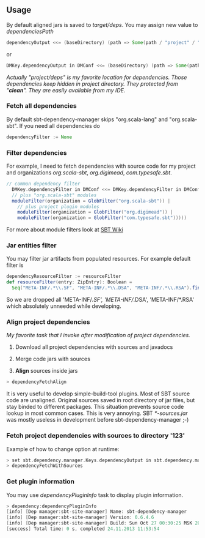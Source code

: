 ## Usage ##

By default aligned jars is saved to _target/deps_. You may assign new value to _dependenciesPath_

``` scala
dependencyOutput <<= (baseDirectory) (path => Some(path / "project" / "deps"))
```

or

``` scala
DMKey.dependencyOutput in DMConf <<= (baseDirectory) (path => Some(path / "project" / "deps"))
```

_Actually "project/deps" is my favorite location for dependencies. Those dependencies keep hidden in project directory. They protected from "**clean**". They are easily available from my IDE._

### Fetch all dependencies

By default sbt-dependency-manager skips "org.scala-lang" and "org.scala-sbt". If you need all dependencies do

``` scala
dependencyFilter := None
```

### Filter dependencies

For example, I need to fetch dependencies with source code for my project and organizations *org.scala-sbt*, *org.digimead*, *com.typesafe.sbt*.

``` scala
// common dependency filter
  DMKey.dependencyFilter in DMConf <<= DMKey.dependencyFilter in DMConf map (df =>map(df =>
  // plus "org.scala-sbt" modules
  moduleFilter(organization = GlobFilter("org.scala-sbt")) |
    // plus project plugin modules
    moduleFilter(organization = GlobFilter("org.digimead")) |
    moduleFilter(organization = GlobFilter("com.typesafe.sbt")))))
```

For more about module filters look at [SBT Wiki](http://www.scala-sbt.org/release/docs/Detailed-Topics/Update-Report#filter-basics)

### Jar entities filter

You may filter jar artifacts from populated resources. For example default filter is

``` scala
dependencyResourceFilter := resourceFilter
def resourceFilter(entry: ZipEntry): Boolean =
  Seq("META-INF/.*\\.SF", "META-INF/.*\\.DSA", "META-INF/.*\\.RSA").find(entry.get().toUpperCase().matches).nonEmpty
```

So we are dropped all 'META-INF/*.SF', 'META-INF/*.DSA', 'META-INF/*.RSA' which absolutely unneeded while developing.

### Align project dependencies

_My favorite task that I invoke after modification of project dependencies._

1. Download all project dependencies with sources and javadocs

2. Merge code jars with sources

3. **Align** sources inside jars

``` scala
> dependencyFetchAlign
```

It is very useful to develop simple-build-tool plugins. Most of SBT source code are unaligned. Original sources saved in root directory of jar files, but stay binded to different packages. This situation prevents source code lookup in most common cases. This is very annoying. SBT _*-sources.jar_ was mostly useless in development before sbt-dependency-manager ;-)

### Fetch project dependencies with sources to directory '123'

Example of how to change option at runtime:

``` scala
> set sbt.dependency.manager.Keys.dependencyOutput in sbt.dependency.manager.Keys.DependencyConf <<= baseDirectory { (f) => Some(f / "123") }
> dependencyFetchWithSources
```

### Get plugin information

You may use _dependencyPluginInfo_ task to display plugin information.

``` scala
> dependency:dependencyPluginInfo
[info] [Dep manager:sbt-site-manager] Name: sbt-dependency-manager
[info] [Dep manager:sbt-site-manager] Version: 0.6.4.6
[info] [Dep manager:sbt-site-manager] Build: Sun Oct 27 00:30:25 MSK 2013 (1382819425)
[success] Total time: 0 s, completed 24.11.2013 11:53:54
```
